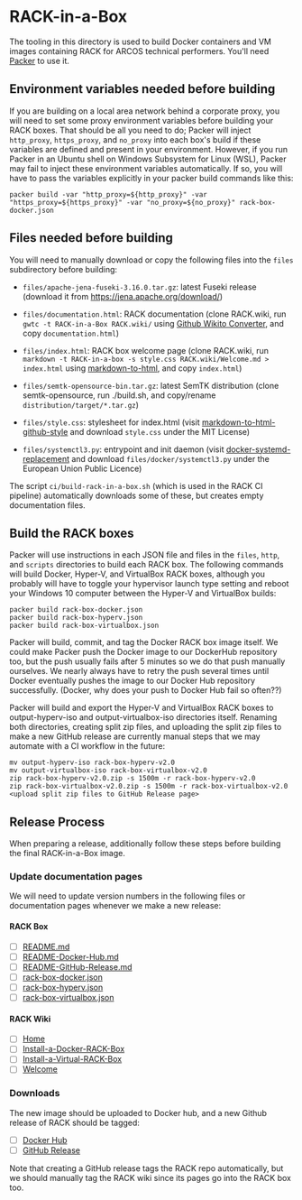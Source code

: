 # RACK-in-a-Box

The tooling in this directory is used to build Docker containers and VM images
containing RACK for ARCOS technical performers. You'll need
[Packer](https://www.packer.io/) to use it.

## Environment variables needed before building

If you are building on a local area network behind a corporate proxy,
you will need to set some proxy environment variables before building
your RACK boxes.  That should be all you need to do; Packer will
inject `http_proxy`, `https_proxy`, and `no_proxy` into each box's
build if these variables are defined and present in your environment.
However, if you run Packer in an Ubuntu shell on Windows Subsystem for
Linux (WSL), Packer may fail to inject these environment variables
automatically.  If so, you will have to pass the variables explicitly
in your packer build commands like this:

`packer build -var "http_proxy=${http_proxy}" -var "https_proxy=${https_proxy}" -var "no_proxy=${no_proxy}" rack-box-docker.json`

## Files needed before building

You will need to manually download or copy the following files into
the `files` subdirectory before building:

- `files/apache-jena-fuseki-3.16.0.tar.gz`: latest Fuseki release
  (download it from <https://jena.apache.org/download/>)

- `files/documentation.html`: RACK documentation (clone RACK.wiki, run
  `gwtc -t RACK-in-a-Box RACK.wiki/` using [Github Wikito
  Converter](https://github.com/yakivmospan/github-wikito-converter),
  and copy `documentation.html`)

- `files/index.html`: RACK box welcome page (clone RACK.wiki, run
  `markdown -t RACK-in-a-box -s style.css RACK.wiki/Welcome.md >
  index.html` using
  [markdown-to-html](https://github.com/cwjohan/markdown-to-html), and
  copy `index.html`)

- `files/semtk-opensource-bin.tar.gz`: latest SemTK distribution (clone
  semtk-opensource, run ./build.sh, and copy/rename
  `distribution/target/*.tar.gz`)

- `files/style.css`: stylesheet for index.html (visit
  [markdown-to-html-github-style](https://github.com/KrauseFx/markdown-to-html-github-style)
  and download `style.css` under the MIT License)

- `files/systemctl3.py`: entrypoint and init daemon (visit
  [docker-systemd-replacement](https://github.com/gdraheim/docker-systemctl-replacement)
  and download `files/docker/systemctl3.py` under the European Union
  Public Licence)

The script `ci/build-rack-in-a-box.sh` (which is used in the RACK CI pipeline)
automatically downloads some of these, but creates empty documentation files.

## Build the RACK boxes

Packer will use instructions in each JSON file and files in the
`files`, `http`, and `scripts` directories to build each RACK box.
The following commands will build Docker, Hyper-V, and VirtualBox RACK
boxes, although you probably will have to toggle your hypervisor
launch type setting and reboot your Windows 10 computer between the
Hyper-V and VirtualBox builds:

```shell
packer build rack-box-docker.json
packer build rack-box-hyperv.json
packer build rack-box-virtualbox.json
```

Packer will build, commit, and tag the Docker RACK box image itself.
We could make Packer push the Docker image to our DockerHub repository
too, but the push usually fails after 5 minutes so we do that push
manually ourselves.  We nearly always have to retry the push several
times until Docker eventually pushes the image to our Docker Hub
repository successfully.  (Docker, why does your push to Docker Hub
fail so often??)

Packer will build and export the Hyper-V and VirtualBox RACK boxes to
output-hyperv-iso and output-virtualbox-iso directories itself.
Renaming both directories, creating split zip files, and uploading the
split zip files to make a new GitHub release are currently manual
steps that we may automate with a CI workflow in the future:

```shell
mv output-hyperv-iso rack-box-hyperv-v2.0
mv output-virtualbox-iso rack-box-virtualbox-v2.0
zip rack-box-hyperv-v2.0.zip -s 1500m -r rack-box-hyperv-v2.0
zip rack-box-virtualbox-v2.0.zip -s 1500m -r rack-box-virtualbox-v2.0
<upload split zip files to GitHub Release page>
```

## Release Process

When preparing a release, additionally follow these steps before building the
final RACK-in-a-Box image.

### Update documentation pages

We will need to update version numbers in the following files or
documentation pages whenever we make a new release:

#### RACK Box

- [ ] [README.md](README.md)
- [ ] [README-Docker-Hub.md](README-Docker-Hub.md)
- [ ] [README-GitHub-Release.md](README-GitHub-Release.md)
- [ ] [rack-box-docker.json](rack-box-docker.json)
- [ ] [rack-box-hyperv.json](rack-box-hyperv.json)
- [ ] [rack-box-virtualbox.json](rack-box-virtualbox.json)

#### RACK Wiki

- [ ] [Home](https://github.com/ge-high-assurance/RACK/wiki)
- [ ] [Install-a-Docker-RACK-Box](https://github.com/ge-high-assurance/RACK/wiki/Install-a-Docker-RACK-Box)
- [ ] [Install-a-Virtual-RACK-Box](https://github.com/ge-high-assurance/RACK/wiki/Install-a-Virtual-RACK-Box)
- [ ] [Welcome](https://github.com/ge-high-assurance/RACK/wiki/Welcome)

### Downloads

The new image should be uploaded to Docker hub, and a new Github release of RACK
should be tagged:

- [ ] [Docker Hub](https://hub.docker.com/repository/docker/interran/rack-box)
- [ ] [GitHub Release](https://github.com/ge-high-assurance/RACK/releases)

Note that creating a GitHub release tags the RACK repo automatically,
but we should manually tag the RACK wiki since its pages go into the
RACK box too.

